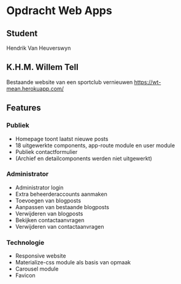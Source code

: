 # Opdracht Web Apps
## Student
Hendrik Van Heuverswyn

## K.H.M. Willem Tell
Bestaande website van een sportclub vernieuwen
https://wt-mean.herokuapp.com/

## Features
### Publiek
- Homepage toont laatst nieuwe posts
- 18 uitgewerkte components, app-route module en user module
- Publiek contactformulier
- (Archief en detailcomponents werden niet uitgewerkt)

### Administrator
- Administrator login
- Extra beheerderaccounts aanmaken
- Toevoegen van blogposts
- Aanpassen van bestaande blogposts
- Verwijderen van blogposts
- Bekijken contactaanvragen
- Verwijderen van contactaanvragen

### Technologie
- Responsive website
- Materialize-css module als basis van opmaak
- Carousel module
- Favicon
